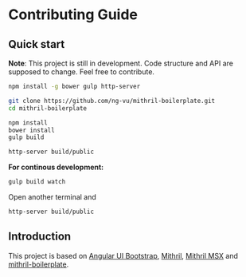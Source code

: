 # Contributing Guide

## Quick start

**Note**: This project is still in development. Code structure and API are supposed to change. Feel free to contribute.

```sh
npm install -g bower gulp http-server

git clone https://github.com/ng-vu/mithril-boilerplate.git
cd mithril-boilerplate

npm install
bower install
gulp build

http-server build/public
```

**For continous development:**
```sh
gulp build watch
```

Open another terminal and
```sh
http-server build/public
```

## Introduction

This project is based on [Angular UI Bootstrap](http://angular-ui.github.io/bootstrap/), [Mithril](http://lhorie.github.io/mithril/), [Mithril MSX](https://github.com/insin/msx) and [mithril-boilerplate](https://github.com/ng-vu/mithril-boilerplate).

